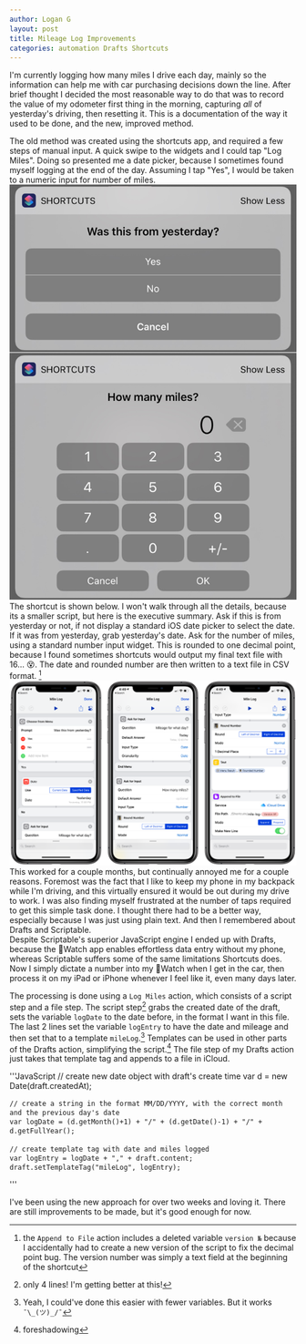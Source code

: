 ```yaml
---
author: Logan G
layout: post
title: Mileage Log Improvements
categories: automation Drafts Shortcuts
---
```


I'm currently logging how many miles I drive each day, mainly so the information can help me with car purchasing decisions down the line. After brief thought I decided the most reasonable way to do that was to record the value of my odometer first thing in the morning, capturing _all_ of yesterday's driving, then resetting it. This is a documentation of the way it used to be done, and the new, improved method.  

The old method was created using the shortcuts app, and required a few steps of manual input. A quick swipe to the widgets and I could tap "Log Miles". Doing so presented me a date picker, because I sometimes found myself logging at the end of the day. Assuming I tap "Yes", I would be taken to a numeric input for number of miles.   
![Date picker on the top, mileage input on the bottom](/images/mile-log/widget-01.jpeg)  
The shortcut is shown below. I won't walk through all the details, because its a smaller script, but here is the executive summary. Ask if this is from yesterday or not, if not display a standard iOS date picker to select the date. If it was from yesterday, grab yesterday's date. Ask for the number of miles, using a standard number input widget. This is rounded to one decimal point, because I found sometimes shortcuts would output my final text file with 16… 😵. The date and rounded number are then written to a text file in CSV format. [^1]  
![The shortcut as seen on my iPhone](/images/mile-log/shortcut-01.png)
This worked for a couple months, but continually annoyed me for a couple reasons. Foremost was the fact that I like to keep my phone in my backpack while I'm driving, and this virtually ensured it would be out during my drive to work. I was also finding myself frustrated at the number of taps required to get this simple task done. I thought there had to be a better way, especially because I was just using plain text. And then I remembered about Drafts and Scriptable.  
Despite Scriptable's superior JavaScript engine I ended up with Drafts, because the Watch app enables effortless data entry without my phone, whereas Scriptable suffers some of the same limitations Shortcuts does. Now I simply dictate a number into my Watch when I get in the car, then process it on my iPad or iPhone whenever I feel like it, even many days later.  

The processing is done using a `Log Miles` action, which consists of a script step and a file step. The script step[^2] grabs the created date of the draft, sets the variable `logDate` to the date before, in the format I want in this file. The last 2 lines set the variable `logEntry` to have the date and mileage and then set that to a template `mileLog`.[^3] Templates can be used in other parts of the Drafts action, simplifying the script.[^4] The file step of my Drafts action just takes that template tag and appends to a file in iCloud. 

'''JavaScript
	// create new date object with draft's create time
	var d = new Date(draft.createdAt);
	
	// create a string in the format MM/DD/YYYY, with the correct month and the previous day's date
	var logDate = (d.getMonth()+1) + "/" + (d.getDate()-1) + "/" + d.getFullYear();
	
	// create template tag with date and miles logged
	var logEntry = logDate + "," + draft.content;
	draft.setTemplateTag("mileLog", logEntry);
'''

I've been using the new approach for over two weeks and loving it. There are still improvements to be made, but it's good enough for now.

[^1]: the `Append to File` action includes a deleted variable `version №` because I accidentally had to create a new version of the script to fix the decimal point bug. The version number was simply a text field at the beginning of the shortcut
[^2]: only 4 lines! I'm getting better at this!
[^3]: Yeah, I could've done this easier with fewer variables. But it works `¯\_(ツ)_/¯`
[^4]: foreshadowing